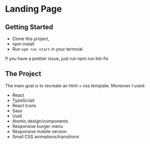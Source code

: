 # Landing Page

## Getting Started

- Clone this project, 
- npm install
- Run `npm run start` in your termnial

If you have a prettier issue, just run npm run lint-fix

## The Project
The main goal is to recreate an html + css template.
Moreover I used:

- React
- TypeScript
- React Icons
- Sass
- Uuid
- Atomic design/components
- Responsive burger menu
- Responsive mobile version
- Small CSS animations/transitions
